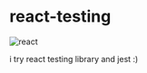 # react-testing

![react](https://raw.githubusercontent.com/cat-milk/Anime-Girls-Holding-Programming-Books/0e5f386a247acb18dca88ca036fc51c155d41cc8/Mixed/Nyaruko-san-react-and-git.jpg)

i try react testing library and jest :)
